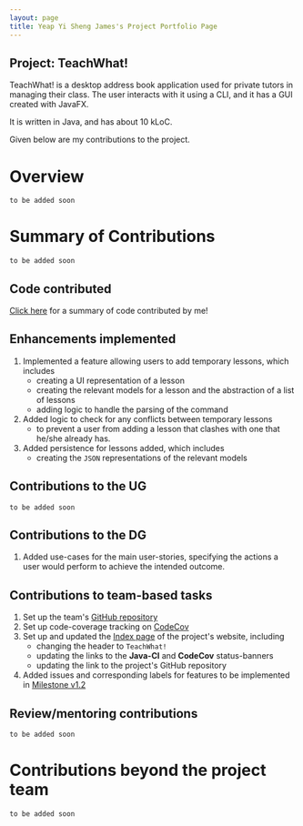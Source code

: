 ```yaml
---
layout: page
title: Yeap Yi Sheng James's Project Portfolio Page
---
```


## Project: TeachWhat!
TeachWhat! is a desktop address book application used for private tutors in managing their class. The user interacts 
with it using a CLI, and it has a GUI created with JavaFX.

It is written in Java, and has about 10 kLoC.

Given below are my contributions to the project.

# Overview
`to be added soon`

# Summary of Contributions
`to be added soon`

## Code contributed
[Click here](https://nus-cs2103-ay2122s2.github.io/tp-dashboard/?search=&sort=totalCommits%20dsc&sortWithin=title&timeframe=commit&mergegroup=&groupSelect=groupByRepos&breakdown=true&checkedFileTypes=docs~functional-code~test-code~other&since=2022-02-18&tabOpen=true&tabType=authorship&zFR=false&tabAuthor=jamesyeap&tabRepo=AY2122S2-CS2103T-W11-3%2Ftp%5Bmaster%5D&authorshipIsMergeGroup=false&authorshipFileTypes=docs~functional-code~test-code&authorshipIsBinaryFileTypeChecked=false) for a summary of code contributed by me!

## Enhancements implemented
1. Implemented a feature allowing users to add temporary lessons, which includes
    - creating a UI representation of a lesson
    - creating the relevant models for a lesson and the abstraction of a list of lessons
    - adding logic to handle the parsing of the command
2. Added logic to check for any conflicts between temporary lessons
   - to prevent a user from adding a lesson that clashes with one that he/she already has. 
3. Added persistence for lessons added, which includes
   - creating the `JSON` representations of the relevant models

## Contributions to the UG
`to be added soon`

## Contributions to the DG
1. Added use-cases for the main user-stories, specifying the actions a user would perform to achieve the intended outcome.

## Contributions to team-based tasks
1. Set up the team's [GitHub repository](https://github.com/orgs/AY2122S2-CS2103T-W11-3/teams/developers)
2. Set up code-coverage tracking on [CodeCov](https://app.codecov.io/gh/AY2122S2-CS2103T-W11-3/tp/)
3. Set up and updated the [Index page](https://ay2122s2-cs2103t-w11-3.github.io/tp/) of the project's website, including
    - changing the header to `TeachWhat!` 
    - updating the links to the **Java-CI** and **CodeCov** status-banners
    - updating the link to the project's GitHub repository
5. Added issues and corresponding labels for features to be implemented in [Milestone v1.2](https://github.com/AY2122S2-CS2103T-W11-3/tp/milestone/1)


## Review/mentoring contributions
`to be added soon`

# Contributions beyond the project team
`to be added soon`

